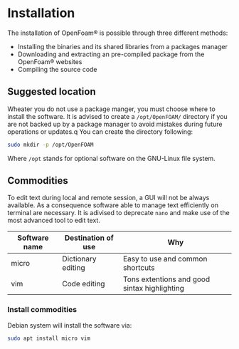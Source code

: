 # Installation

The installation of OpenFoam® is possible through three different methods:

  - Installing the binaries and its shared libraries from a packages manager
  - Downloading and extracting an pre-compiled package from the OpenFoam® websites
  - Compiling the source code

## Suggested location

Wheater you do not use a package manger, you must choose where to install the software. It
is advised to create a ```/opt/OpenFOAM/``` directory if you are not backed up by a package
manager to avoid mistakes during future operations or updates.q You can create the directory
following:

```sh
sudo mkdir -p /opt/OpenFOAM
```

Where ```/opt``` stands for optional software on the GNU-Linux file system.

## Commodities

To edit text during local and remote session, a GUI will not be always available.
As a consequence software able to manage text efficiently on terminal are necessary.
It is adivised to deprecate ```nano``` and make use of the most advanced tool to edit text.

| Software name | Destination of use  |  Why |
| -----------   | ------------------- |------------------- |
|  micro        | Dictionary editing  | Easy to use and common shortcuts|
|  vim          | Code editing        | Tons extentions and good sintax highlighting|

### Install commodities

Debian system will install the software via:
```sh
sudo apt install micro vim
```
<!--  Script to show the footer   -->
<html>
<script
    src="https://code.jquery.com/jquery-3.3.1.js"
    integrity="sha256-2Kok7MbOyxpgUVvAk/HJ2jigOSYS2auK4Pfzbm7uH60="
    crossorigin="anonymous">
</script>
<script>
$(function(){
  $("#footer").load("../footers/footer_first_level_depth.html");
});
</script>
<body>
<div id="footer"></div>
</body>
</html>
